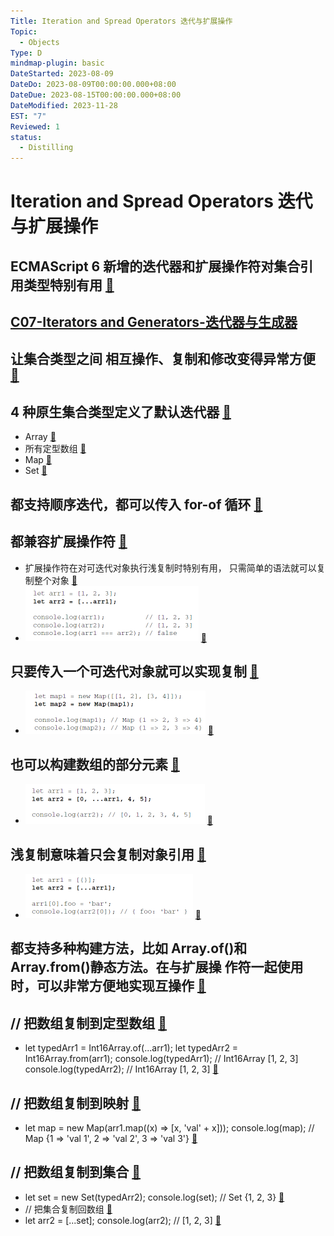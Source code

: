 ```yaml
---
Title: Iteration and Spread Operators 迭代与扩展操作
Topic:
  - Objects
Type: D
mindmap-plugin: basic
DateStarted: 2023-08-09
DateDo: 2023-08-09T00:00:00.000+08:00
DateDue: 2023-08-15T00:00:00.000+08:00
DateModified: 2023-11-28
EST: "7"
Reviewed: 1
status:
  - Distilling
---
```


# Iteration and Spread Operators 迭代与扩展操作

## ECMAScript 6 新增的迭代器和扩展操作符对集合引用类型特别有用 [📌](obsidian://jump-to-pdf?id=ProJS-ZN&annotate=9f801676-c5e0-442d)

## [C07-Iterators and Generators-迭代器与生成器](C07-Iterators%20and%20Generators-迭代器与生成器.md)

## 让集合类型之间 相互操作、复制和修改变得异常方便 [📌](obsidian://jump-to-pdf?id=ProJS-ZN&annotate=a4ebc2f7-a0ee-35fc)

## 4 种原生集合类型定义了默认迭代器 [📌](obsidian://jump-to-pdf?id=ProJS-ZN&annotate=4a90a053-4b18-1dbd)

- Array [📌](obsidian://jump-to-pdf?id=ProJS-ZN&annotate=7d4c2338-0cfb-4f0b)
- 所有定型数组 [📌](obsidian://jump-to-pdf?id=ProJS-ZN&annotate=9cefba7f-e4c1-690f)
- Map [📌](obsidian://jump-to-pdf?id=ProJS-ZN&annotate=04045139-f00d-1788)
- Set [📌](obsidian://jump-to-pdf?id=ProJS-ZN&annotate=90abcd87-bd93-6b9b)

## 都支持顺序迭代，都可以传入 for-of 循环 [📌](obsidian://jump-to-pdf?id=ProJS-ZN&annotate=0e1b0556-41c6-1475)

## 都兼容扩展操作符 [📌](obsidian://jump-to-pdf?id=ProJS-ZN&annotate=bf35d48a-c8ae-475a)

- 扩展操作符在对可迭代对象执行浅复制时特别有用， 只需简单的语法就可以复制整个对象 [📌](obsidian://jump-to-pdf?id=ProJS-ZN&annotate=3dc50145-1288-1070)
- ![](z-Assets/1691561776097.png) [📌](obsidian://jump-to-pdf?id=ProJS-ZN&annotate=68519783-683f-dab7)

## 只要传入一个可迭代对象就可以实现复制 [📌](obsidian://jump-to-pdf?id=ProJS-ZN&annotate=04ed2322-0033-d7bf)

- ![](z-Assets/1691561810813.png) [📌](obsidian://jump-to-pdf?id=ProJS-ZN&annotate=8059ec2c-548a-6bc0)

## 也可以构建数组的部分元素 [📌](obsidian://jump-to-pdf?id=ProJS-ZN&annotate=e2fada41-689f-3aa5)

- ![](z-Assets/1691561816320.png) [📌](obsidian://jump-to-pdf?id=ProJS-ZN&annotate=67b2f001-e4c0-2ce6)

## 浅复制意味着只会复制对象引用 [📌](obsidian://jump-to-pdf?id=ProJS-ZN&annotate=50d87cd0-4370-dc90)

- ![](z-Assets/1691561917304.png) [📌](obsidian://jump-to-pdf?id=ProJS-ZN&annotate=3ef388e9-f4a3-bf22)

## 都支持多种构建方法，比如 Array.of()和 Array.from()静态方法。在与扩展操 作符一起使用时，可以非常方便地实现互操作 [📌](obsidian://jump-to-pdf?id=ProJS-ZN&annotate=935d9d73-5608-96b2)

## // 把数组复制到定型数组 [📌](obsidian://jump-to-pdf?id=ProJS-ZN&annotate=d18a58da-bab5-22de)

- let typedArr1 = Int16Array.of(...arr1); let typedArr2 = Int16Array.from(arr1); console.log(typedArr1); // Int16Array [1, 2, 3] console.log(typedArr2); // Int16Array [1, 2, 3] [📌](obsidian://jump-to-pdf?id=ProJS-ZN&annotate=8631b38e-4ebe-f205)

## // 把数组复制到映射 [📌](obsidian://jump-to-pdf?id=ProJS-ZN&annotate=519046fb-8ef3-0387)

- let map = new Map(arr1.map((x) => [x, 'val' + x])); console.log(map); // Map {1 => 'val 1', 2 => 'val 2', 3 => 'val 3'} [📌](obsidian://jump-to-pdf?id=ProJS-ZN&annotate=7467df8b-4146-da0d)

## // 把数组复制到集合 [📌](obsidian://jump-to-pdf?id=ProJS-ZN&annotate=a305bf4a-525c-4154)

- let set = new Set(typedArr2); console.log(set); // Set {1, 2, 3} [📌](obsidian://jump-to-pdf?id=ProJS-ZN&annotate=fdc840c0-8dc2-be6b)
- // 把集合复制回数组 [📌](obsidian://jump-to-pdf?id=ProJS-ZN&annotate=27c339ef-aa64-61b1)
- let arr2 = [...set]; console.log(arr2); // [1, 2, 3] [📌](obsidian://jump-to-pdf?id=ProJS-ZN&annotate=ad19c779-480e-4196)
